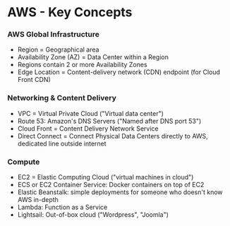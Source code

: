 # AWS - Key Concepts

### AWS Global Infrastructure

- Region = Geographical area
- Availability Zone (AZ) = Data Center within a Region
- Regions contain 2 or more Availability Zones
- Edge Location = Content-delivery network (CDN) endpoint (for Cloud Front CDN)

### Networking & Content Delivery

- VPC = Virtual Private Cloud ("Virtual data center")
- Route 53: Amazon's DNS Servers ("Named after DNS port 53")
- Cloud Front = Content Delivery Network Service
- Direct Connect = Connect Physical Data Centers directly to AWS, dedicated line outside internet

### Compute

- EC2 = Elastic Computing Cloud ("virtual machines in cloud")
- ECS or EC2 Container Service: Docker containers on top of EC2
- Elastic Beanstalk: simple deployments for someone who doesn't know AWS in-depth
- Lambda: Function as a Service
- Lightsail: Out-of-box cloud ("Wordpress", "Joomla")
